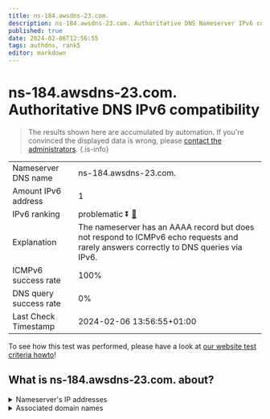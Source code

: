 ```yaml
---
title: ns-184.awsdns-23.com.
description: ns-184.awsdns-23.com. Authoritative DNS Nameserver IPv6 compatibility
published: true
date: 2024-02-06T12:56:55
tags: authdns, rank5
editor: markdown
---
```


# ns-184.awsdns-23.com. Authoritative DNS IPv6 compatibility

> The results shown here are accumulated by automation. If you're convinced the displayed data is wrong, please [contact the administrators](/howto/chat). 
{.is-info}




|   |   |
| - | - |
| Nameserver DNS name | ns-184.awsdns-23.com.
| Amount IPv6 address | 1
| IPv6 ranking | problematic :arrow_double_down: [🔗](/howto/ranking) |
| Explanation | The nameserver has an AAAA record but does not respond to ICMPv6 echo requests and rarely answers correctly to DNS queries via IPv6. |
| ICMPv6 success rate | 100%|
| DNS query success rate | 0% |
| Last Check Timestamp | 2024-02-06 13:56:55+01:00 |

To see how this test was performed, please have a look at [our website test criteria howto](/howto/testcriteria/authdns)!


## What is ns-184.awsdns-23.com. about?




<details>
<summary>Nameserver's IP addresses</summary>

2600:9000:5300:b800::1

</details>



<details>
<summary>Associated domain names</summary>

www.ign.com

</details>

